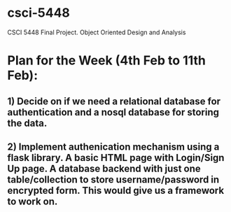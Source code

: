 # csci-5448
CSCI 5448 Final Project. Object Oriented Design and Analysis

# Plan for the Week (4th Feb to 11th Feb):
## 1) Decide on if we need a relational database for authentication and a nosql database for storing the data.
## 2) Implement authenication mechanism using a flask library. A basic HTML page with Login/Sign Up page. A database backend with just one table/collection to store username/password in encrypted form. This would give us a framework to work on.

